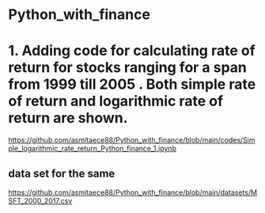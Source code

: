 # Python_with_finance

# 1.  Adding code  for calculating rate of return for  stocks ranging  for  a span from 1999  till 2005 . Both simple rate of return and logarithmic rate of return are shown.
https://github.com/asmitaece88/Python_with_finance/blob/main/codes/Simple_logarithmic_rate_return_Python_finance_1.ipynb

## data set for the same
https://github.com/asmitaece88/Python_with_finance/blob/main/datasets/MSFT_2000_2017.csv
